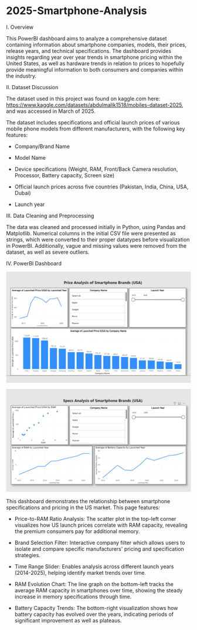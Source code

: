 # 2025-Smartphone-Analysis

I. Overview

This PowerBI dashboard aims to analyze a comprehensive dataset containing information about smartphone companies, models, their prices, release years, and technical specifications. The dashboard provides insights regarding year over year trends in smartphone pricing within the United States, as well as hardware trends in relation to prices to hopefully provide meaningful information to both consumers and companies within the industry.



II. Dataset Discussion

The dataset used in this project was found on kaggle.com here: https://www.kaggle.com/datasets/abdulmalik1518/mobiles-dataset-2025, and was accessed in March of 2025.

The dataset includes specifications and official launch prices of various mobile phone models from different manufacturers, with the following key features:

- Company/Brand Name

- Model Name

- Device specifications (Weight, RAM, Front/Back Camera resolution, Processor, Battery capacity, Screen size)

- Official launch prices across five countries (Pakistan, India, China, USA, Dubai)

- Launch year

III. Data Cleaning and Preprocessing 

The data was cleaned and processed initially in Python, using Pandas and Matplotlib. Numerical columns in the initial CSV file were presented as strings, which were converted to their proper datatypes before
visualization in PowerBI. Additionally, vague and missing values were removed from the dataset, as well as severe outliers.

IV. PowerBI Dashboard 

![Dashboard Preview 1](PowerBI-Pricing.png)



![Dashboard Preview 2](PowerBI-Specs.png)


This dashboard demonstrates the relationship between smartphone specifications and pricing in the US market. This page features:

- Price-to-RAM Ratio Analysis: The scatter plot in the top-left corner visualizes how US launch prices correlate with RAM capacity, revealing the premium consumers pay for additional memory.

- Brand Selection Filter: Interactive company filter which allows users to isolate and compare specific manufacturers' pricing and specification strategies.

- Time Range Slider: Enables analysis across different launch years (2014-2025), helping identify market trends over time.

- RAM Evolution Chart: The line graph on the bottom-left tracks the average RAM capacity in smartphones over time, showing the steady increase in memory specifications through time.

- Battery Capacity Trends: The bottom-right visualization shows how battery capacity has evolved over the years, indicating periods of significant improvement as well as plateaus.

